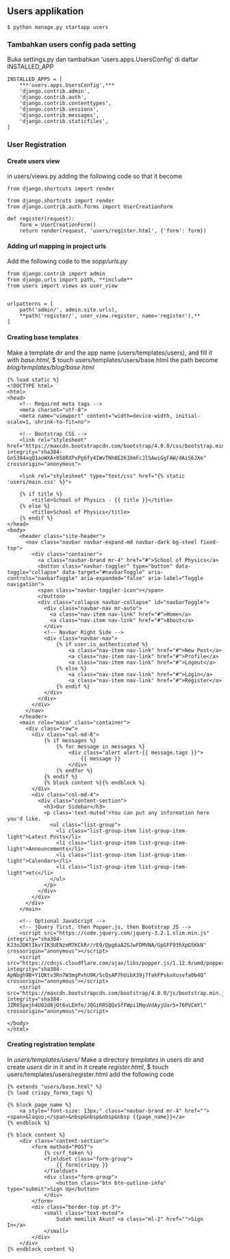 ## Users applikation
	$ python manage.py startapp users
### Tambahkan users config pada setting
Buka settings.py dan tambahkan 'users.apps.UsersConfig' di daftar INSTALLED_APP

	INSTALLED_APPS = [
	    ***'users.apps.UsersConfig',***
	    'django.contrib.admin',
	    'django.contrib.auth',
	    'django.contrib.contenttypes',
	    'django.contrib.sessions',
	    'django.contrib.messages',
	    'django.contrib.staticfiles',
	]

### User Registration
#### Create users view
in users/views.py adding the following code so that it become

	from django.shortcuts import render

	from django.shortcuts import render
	from django.contrib.auth.forms import UserCreationForm

	def register(request):
		form = UserCreationForm()
		return render(request, 'users/register.html', {'form': form})

#### Adding url mapping in project urls
Add the following code to the *sopp/urls.py*

	from django.contrib import admin
	from django.urls import path, **include**
	from users import views as user_view


	urlpatterns = [
	    path('admin/', admin.site.urls),
	    **path('register/', user_view.register, name='register'),**
	]

#### Creating base templates
Make a template dir and the app name (users/templates/users), and fill it with *base.html*, 
	$ touch users/templates/users/base.html
the path become *blog/templates/blog/base.html*

	{% load static %}
	<!DOCTYPE html>
	<html>
	<head>
		<!-- Required meta tags -->
	    <meta charset="utf-8">
	    <meta name="viewport" content="width=device-width, initial-scale=1, shrink-to-fit=no">

	    <!-- Bootstrap CSS -->
	    <link rel="stylesheet" href="https://maxcdn.bootstrapcdn.com/bootstrap/4.0.0/css/bootstrap.min.css" integrity="sha384-Gn5384xqQ1aoWXA+058RXPxPg6fy4IWvTNh0E263XmFcJlSAwiGgFAW/dAiS6JXm" crossorigin="anonymous">

	    <link rel="stylesheet" type="text/css" href="{% static 'users/main.css' %}">

		{% if title %}
			<title>School of Physics - {{ title }}</title>
		{% else %}
			<title>School of Physics</title>
		{% endif %}
	</head>
	<body>
		<header class="site-header">
		  <nav class="navbar navbar-expand-md navbar-dark bg-steel fixed-top">
		    <div class="container">
		      <a class="navbar-brand mr-4" href="#">School of Physics</a>
		      <button class="navbar-toggler" type="button" data-toggle="collapse" data-target="#navbarToggle" aria-controls="navbarToggle" aria-expanded="false" aria-label="Toggle navigation">
		      <span class="navbar-toggler-icon"></span>
		      </button>
		      <div class="collapse navbar-collapse" id="navbarToggle">
		        <div class="navbar-nav mr-auto">
		          <a class="nav-item nav-link" href="#">Home</a>
		          <a class="nav-item nav-link" href="#">About</a>
		        </div>
		        <!-- Navbar Right Side -->
		        <div class="navbar-nav">
		        	{% if user.is_authenticated %}
		        		<a class="nav-item nav-link" href="#">New Post</a>
		        		<a class="nav-item nav-link" href="#">Profile</a>
		        		<a class="nav-item nav-link" href="#">Logout</a>
		        	{% else %}
			          	<a class="nav-item nav-link" href="#">Login</a>
			          	<a class="nav-item nav-link" href="#">Register</a>
			        {% endif %}
		        </div>
		      </div>
		    </div>
		  </nav>
		</header>
		<main role="main" class="container">
		  <div class="row">
		    <div class="col-md-8">
		    	{% if messages %}
		    		{% for message in messages %}
		    			<div class="alert alert-{{ message.tags }}">
		    				{{ message }}
		    			</div>
		    		{% endfor %}
		    	{% endif %}
		    	{% block content %}{% endblock %}
		    </div>
		    <div class="col-md-4">
		      <div class="content-section">
		        <h3>Our Sidebar</h3>
		        <p class='text-muted'>You can put any information here you'd like.
		          <ul class="list-group">
		            <li class="list-group-item list-group-item-light">Latest Posts</li>
		            <li class="list-group-item list-group-item-light">Announcements</li>
		            <li class="list-group-item list-group-item-light">Calendars</li>
		            <li class="list-group-item list-group-item-light">etc</li>
		          </ul>
		        </p>
		      </div>
		    </div>
		  </div>
		</main>
		
		<!-- Optional JavaScript -->
	    <!-- jQuery first, then Popper.js, then Bootstrap JS -->
	    <script src="https://code.jquery.com/jquery-3.2.1.slim.min.js" integrity="sha384-KJ3o2DKtIkvYIK3UENzmM7KCkRr/rE9/Qpg6aAZGJwFDMVNA/GpGFF93hXpG5KkN" crossorigin="anonymous"></script>
	    <script src="https://cdnjs.cloudflare.com/ajax/libs/popper.js/1.12.9/umd/popper.min.js" integrity="sha384-ApNbgh9B+Y1QKtv3Rn7W3mgPxhU9K/ScQsAP7hUibX39j7fakFPskvXusvfa0b4Q" crossorigin="anonymous"></script>
	    <script src="https://maxcdn.bootstrapcdn.com/bootstrap/4.0.0/js/bootstrap.min.js" integrity="sha384-JZR6Spejh4U02d8jOt6vLEHfe/JQGiRRSQQxSfFWpi1MquVdAyjUar5+76PVCmYl" crossorigin="anonymous"></script>

	</body>
	</html>


#### Creating registration template
In *users/templates/users/* Make a directory *templates* in users dir and create *users* dir in it and in it create *register.html*, 
	$ touch users/templates/users/register.html
add the following code

	{% extends "users/base.html" %}
	{% load crispy_forms_tags %}

	{% block page_name %}
		<a style="font-size: 13px;" class="navbar-brand mr-4" href=""><span>&laquo;</span>&nbsp&nbsp&nbsp&nbsp {{page_name}}</a>
	{% endblock %}

	{% block content %}
		<div class="content-section">
			<form method="POST">
				{% csrf_token %}
				<fieldset class="form-group">
					{{ form|crispy }}
				</fieldset>
				<div class="form-group">
					<button class="btn btn-outline-info" type="submit">Sign Up</button>
				</div>
			</form>
			<div class="border-top pt-3">
				<small class="text-muted">
					Sudah memilik Akun? <a class="ml-2" href="">Sign In</a>
				</small>
			</div>
		</div>
	{% endblock content %}

